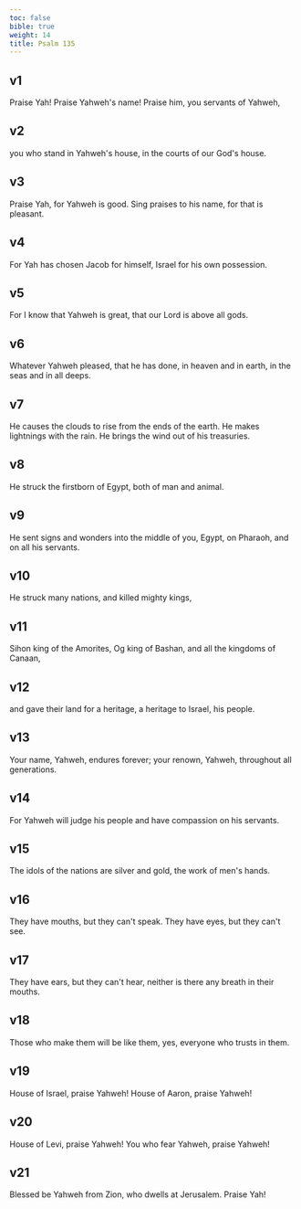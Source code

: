 ```yaml
---
toc: false
bible: true
weight: 14
title: Psalm 135
---
```




## v1 
Praise Yah! Praise Yahweh's name! Praise him, you servants of Yahweh, 

## v2 
you who stand in Yahweh's house, in the courts of our God's house. 

## v3 
Praise Yah, for Yahweh is good. Sing praises to his name, for that is pleasant. 

## v4 
For Yah has chosen Jacob for himself, Israel for his own possession. 

## v5 
For I know that Yahweh is great, that our Lord is above all gods. 

## v6 
Whatever Yahweh pleased, that he has done, in heaven and in earth, in the seas and in all deeps. 

## v7 
He causes the clouds to rise from the ends of the earth. He makes lightnings with the rain. He brings the wind out of his treasuries. 

## v8 
He struck the firstborn of Egypt, both of man and animal. 

## v9 
He sent signs and wonders into the middle of you, Egypt, on Pharaoh, and on all his servants. 

## v10 
He struck many nations, and killed mighty kings, 

## v11 
Sihon king of the Amorites, Og king of Bashan, and all the kingdoms of Canaan, 

## v12 
and gave their land for a heritage, a heritage to Israel, his people. 

## v13 
Your name, Yahweh, endures forever; your renown, Yahweh, throughout all generations. 

## v14 
For Yahweh will judge his people and have compassion on his servants. 

## v15 
The idols of the nations are silver and gold, the work of men's hands. 

## v16 
They have mouths, but they can't speak. They have eyes, but they can't see. 

## v17 
They have ears, but they can't hear, neither is there any breath in their mouths. 

## v18 
Those who make them will be like them, yes, everyone who trusts in them. 

## v19 
House of Israel, praise Yahweh! House of Aaron, praise Yahweh! 

## v20 
House of Levi, praise Yahweh! You who fear Yahweh, praise Yahweh! 

## v21 
Blessed be Yahweh from Zion, who dwells at Jerusalem. Praise Yah!
